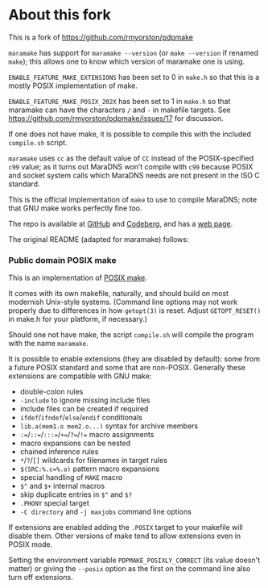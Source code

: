 # About this fork

This is a fork of https://github.com/rmyorston/pdpmake 

`maramake` has support for `maramake --version` (or `make --version` 
if renamed `make`); this allows one to know which version of maramake 
one is using.

`ENABLE_FEATURE_MAKE_EXTENSIONS` has been set to 0 in `make.h` so
that this is a mostly POSIX implementation of make.

`ENABLE_FEATURE_MAKE_POSIX_202X` has been set to 1 in `make.h` so
that maramake can have the characters `/` and `-` in makefile
targets.  See https://github.com/rmyorston/pdpmake/issues/17 for
discussion.

If one does not have make, it is possible to compile this with 
the included `compile.sh` script.

`maramake` uses `cc` as the default value of `CC` instead of the
POSIX-specified `c99` value; as it turns out MaraDNS won’t compile with
`c99` because POSIX and socket system calls which MaraDNS needs are not
present in the ISO C standard.

This is the official implementation of `make` to use to compile
MaraDNS; note that GNU make works perfectly fine too.

The repo is available at 
[GitHub](https://github.com/samboy/maramake) and
[Codeberg](https://codeberg.org/samboy/maramake), and has a 
[web page](https://maradns.samiam.org/maramake).

The original README (adapted for maramake) follows:

### Public domain POSIX make

This is an implementation of [POSIX make](https://pubs.opengroup.org/onlinepubs/9699919799/utilities/make.html).

It comes with its own makefile, naturally, and should build on most
modernish Unix-style systems.  (Command line options may not work
properly due to differences in how `getopt(3)` is reset.  Adjust
`GETOPT_RESET()` in make.h for your platform, if necessary.)

Should one not have make, the script `compile.sh` will compile the 
program with the name `maramake`.  

It is possible to enable extensions (they are disabled by default):  some
from a future POSIX standard and some that are non-POSIX.  Generally these
extensions are compatible with GNU make:

 - double-colon rules
 - `-include` to ignore missing include files
 - include files can be created if required
 - `ifdef`/`ifndef`/`else`/`endif` conditionals
 - `lib.a(mem1.o mem2.o...)` syntax for archive members
 - `:=`/`::=`/`:::=`/`+=`/`?=`/`!=` macro assignments
 - macro expansions can be nested
 - chained inference rules
 - `*`/`?`/`[]` wildcards for filenames in target rules
 - `$(SRC:%.c=%.o)` pattern macro expansions
 - special handling of `MAKE` macro
 - `$^` and `$+` internal macros
 - skip duplicate entries in `$^` and `$?`
 - `.PHONY` special target
 - `-C directory` and `-j maxjobs` command line options

If extensions are enabled adding the `.POSIX` target to your makefile
will disable them.  Other versions of make tend to allow extensions even
in POSIX mode.

Setting the environment variable `PDPMAKE_POSIXLY_CORRECT` (its value
doesn't matter) or giving the `--posix` option as the first on the
command line also turn off extensions.

